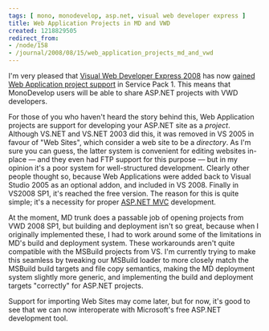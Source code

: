 ```yaml
---
tags: [ mono, monodevelop, asp.net, visual web developer express ]
title: Web Application Projects in MD and VWD
created: 1218829505
redirect_from:
- /node/158
- /journal/2008/08/15/web_application_projects_md_and_vwd
---
```

I'm very pleased that [Visual Web Developer Express
2008](http://www.microsoft.com/express/vwd) has now [gained Web Application
project
support](http://blogs.msdn.com/webdevtools/archive/2008/05/12/visual-studio-2008-sp1-beta.aspx)
in Service Pack 1. This means that MonoDevelop users will be able to share
ASP.NET projects with VWD developers.<!--break-->

For those of you who haven't heard the story behind this, Web Application
projects are support for developing your ASP.NET site as a _project_. Although
VS.NET and VS.NET 2003 did this, it was removed in VS 2005 in favour of "Web
Sites", which consider a web site to be a _directory_. As I'm sure you can
guess, the latter system is convenient for editing websites in-place &mdash; and
they even had FTP support for this purpose &mdash; but in my opinion it's a poor
system for well-structured development. Clearly other people thought so, because
Web Applications were added back to Visual Studio 2005 as an optional addon, and
included in VS 2008. Finally in VS2008 SP1, it's reached the free version. The
reason for this is quite simple; it's a necessity for proper [ASP.NET
MVC](http://www.asp.net/mvc) development.

At the moment, MD trunk does a passable job of opening projects from VWD 2008
SP1, but building and deployment isn't so great, because when I originally
implemented these, I had to work around some of the limitations in MD's build
and deployment system. These workarounds aren't quite compatible with the
MSBuild projects from VS. I'm currently trying to make this seamless by tweaking
our MSBuild loader to more closely match the MSBuild build targets and file copy
semantics, making the MD deployment system slightly more generic, and
implementing the build and deployment targets "correctly" for ASP.NET projects.

Support for importing Web Sites may come later, but for now, it's good to see
that we can now interoperate with Microsoft's free ASP.NET development tool.